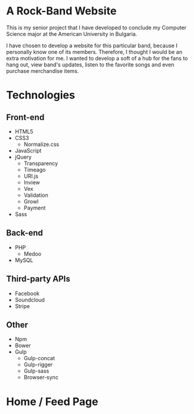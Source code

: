 # A Rock-Band Website

This is my senior project that I have developed to conclude my Computer Science major at the American University in Bulgaria. 

I have chosen to develop a website for this particular band, because I personally know one of its members. Therefore, I thought I would be an extra motivation for me. I wanted to develop a soft of a hub for the fans to hang out, view band's updates, listen to the favorite songs and even purchase merchandise items.

# Technologies

## Front-end
 - HTML5
 - CSS3
   - Normalize.css
 - JavaScript
 - jQuery
   - Transparency
   - Timeago
   - URI.js
   - Inview
   - Vex
   - Validation
   - Growl
   - Payment
 - Sass
 
## Back-end

 - PHP
   - Medoo
 - MySQL
## Third-party APIs
 - Facebook
 - Soundcloud
 - Stripe
## Other
 - Npm
 - Bower
 - Gulp
   - Gulp-concat
   - Gulp-rigger
   - Gulp-sass
   - Browser-sync

# Home / Feed Page

